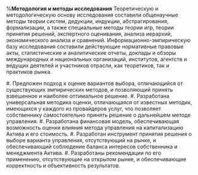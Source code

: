 %**Методология и методы исследования**
Теоретическую и методологическую основу исследования составили общенаучные методы теории систем, дедукции, индукции, абстрагирования, формализации, а также специальные методы теории игр, теории принятия решений, экспертного оценивания, анализа иерархий, экономического анализа и сравнений. Информационно-эмпирическую базу исследования составили действующие нормативные правовые акты, статистические и аналитические отчеты, доклады и обзоры международных и национальных организаций, институтов, агентств и ведущих деятелей и участников отрасли, как теоретиков, так и практиков рынка.

#. Предложен подход к оценке вариантов выбора, отличающийся от существующих эмпирических методов, и позволяющий принять взвешенное и наиболее оптимальное решение.
#. Разработана универсальная методика оценки, отличающаяся от известных методик, имеющихся у каждого из провайдеров услуг, что позволяет собственнику самостоятельно принять решение о дальнейшем методе управления.
#. Разработана финансовая модель, обеспечивающая возможность оценки влияния метода управления на капитализацию Актива и его стоимость.
#. Разработан инструмент принятия решения о выборе варианта управления, отсутствующий на рынке, и обеспечивающий соблюдение баланса интересов собственника и менеджмента Актива.
#. Разработаны рекомендации по его применению, отсутствующие на открытом рынке, и обеспечивающие корректность и объективность результатов.
